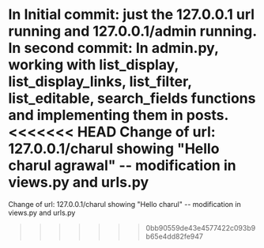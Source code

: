 In Initial commit:
  just the 127.0.0.1 url running and 127.0.0.1/admin running.
In second commit:
  In admin.py, working with list_display, list_display_links,  list_filter, list_editable, search_fields functions and implementing them in posts.
<<<<<<< HEAD
  Change of url: 127.0.0.1/charul showing "Hello charul agrawal" -- modification in views.py and urls.py
=======
  Change of url: 127.0.0.1/charul showing "Hello charul" -- modification in views.py and urls.py
>>>>>>> 0bb90559de43e4577422c093b9b65e4dd82fe947
  
